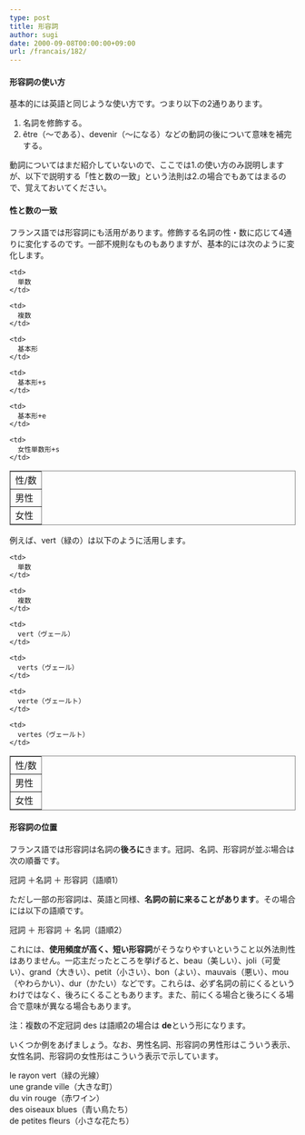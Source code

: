 ```yaml
---
type: post
title: 形容詞
author: sugi
date: 2000-09-08T00:00:00+09:00
url: /francais/182/
---
```

#### 形容詞の使い方

基本的には英語と同じような使い方です。つまり以下の2通りあります。

  1. 名詞を修飾する。
  2. &ecirc;tre（～である）、devenir（～になる）などの動詞の後について意味を補完する。

動詞についてはまだ紹介していないので、ここでは1.の使い方のみ説明しますが、以下で説明する「性と数の一致」という法則は2.の場合でもあてはまるので、覚えておいてください。

#### 性と数の一致

フランス語では形容詞にも活用があります。修飾する名詞の性・数に応じて4通りに変化するのです。一部不規則なものもありますが、基本的には次のように変化します。

<table frame="box" rules="all">
  <tr>
    <td>
      性/数
    </td>
    
    <td>
      単数
    </td>
    
    <td>
      複数
    </td>
  </tr>
  
  <tr>
    <td>
      男性
    </td>
    
    <td>
      基本形
    </td>
    
    <td>
      基本形+s
    </td>
  </tr>
  
  <tr>
    <td>
      女性
    </td>
    
    <td>
      基本形+e
    </td>
    
    <td>
      女性単数形+s
    </td>
  </tr>
</table>

例えば、vert（緑の）は以下のように活用します。

<table frame="box" rules="all">
  <tr>
    <td>
      性/数
    </td>
    
    <td>
      単数
    </td>
    
    <td>
      複数
    </td>
  </tr>
  
  <tr>
    <td>
      男性
    </td>
    
    <td>
      vert（ヴェール）
    </td>
    
    <td>
      verts（ヴェール）
    </td>
  </tr>
  
  <tr>
    <td>
      女性
    </td>
    
    <td>
      verte（ヴェールト）
    </td>
    
    <td>
      vertes（ヴェールト）
    </td>
  </tr>
</table>

#### 形容詞の位置

フランス語では形容詞は名詞の**後ろに**きます。冠詞、名詞、形容詞が並ぶ場合は次の順番です。

<div class="formula">
  冠詞 ＋名詞 ＋ 形容詞（語順1）
</div>

ただし一部の形容詞は、英語と同様、**名詞の前に来ることがあります**。その場合には以下の語順です。

<div class="formula">
  冠詞 ＋ 形容詞 ＋ 名詞（語順2）
</div>

これには、**使用頻度が高く、短い形容詞**がそうなりやすいということ以外法則性はありません。一応主だったところを挙げると、beau（美しい）、joli（可愛い）、grand（大きい）、petit（小さい）、bon（よい）、mauvais（悪い）、mou（やわらかい）、dur（かたい）などです。これらは、必ず名詞の前にくるというわけではなく、後ろにくることもあります。また、前にくる場合と後ろにくる場合で意味が異なる場合もあります。

注：複数の不定冠詞 des は語順2の場合は **de**という形になります。

いくつか例をあげましょう。なお、男性名詞、形容詞の男性形は<span class="male">こういう表示</span>、女性名詞、形容詞の女性形は<span class="female">こういう表示</span>で示しています。

<div class="example">
  le <span class="male">rayon vert</span>（緑の光線）
</div>

<div class="example">
  une <span class="female">grande ville</span>（大きな町）
</div>

<div class="example">
  du <span class="male">vin rouge</span>（赤ワイン）
</div>

<div class="example">
  des <span class="male">oiseaux blues</span>（青い鳥たち）
</div>

<div class="example">
  de <span class="female">petites fleurs</span>（小さな花たち）
</div>

